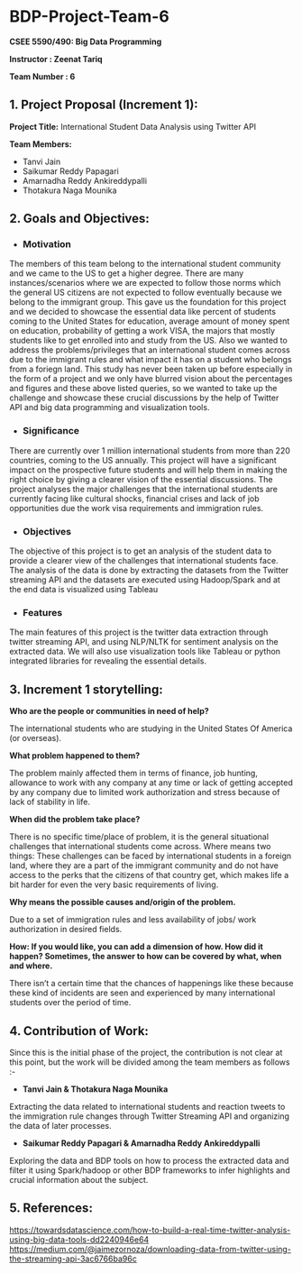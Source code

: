 # BDP-Project-Team-6

**CSEE 5590/490: Big Data Programming**

**Instructor : Zeenat Tariq**

**Team Number : 6**

## 1. Project Proposal (Increment 1):

**Project Title:** International Student Data Analysis using Twitter API 

**Team Members:** 

- Tanvi Jain
- Saikumar Reddy Papagari
- Amarnadha Reddy Ankireddypalli
- Thotakura Naga Mounika


## 2. Goals and Objectives:

- ### Motivation

The members of this team belong to the international student community and we came to the US to get a higher degree. There are many instances/scenarios where we are expected to follow those norms which the general US citizens are not expected to follow eventually because we belong to the immigrant group. This gave us the foundation for this project and we decided to showcase the essential data like percent of students coming to the United States for education, average amount of money spent on education, probability of getting a work VISA, the majors that mostly students like to get enrolled into and study from the US. 
Also we wanted to address the problems/privileges that an international student comes across due to the immigrant rules and what impact it has on a student who belongs from a foriegn land. 
This study has never been taken up before especially in the form of a project and we only have blurred vision about the percentages and figures and these above listed queries, so we wanted to take up the challenge and showcase these crucial discussions by the help of Twitter API and big data programming and visualization tools.   

- ### Significance

There are currently over 1 million international students from more than 220 countries, coming to the US annually. This project will have a significant impact on the prospective future students and will help them in making the right choice by giving a clearer vision of the essential discussions. 
The project analyses the major challenges that the international students are currently facing like cultural shocks, financial crises  and lack of job opportunities due the work visa requirements and immigration rules. 

- ### Objectives

The objective of this project is to get an analysis of the student data to provide a clearer view of the challenges that international students face. The analysis of the data is done by extracting the datasets from the Twitter streaming API and the datasets are executed using Hadoop/Spark and at the end data is visualized using Tableau 

- ### Features

The main features of this project is the twitter data extraction through twitter streaming API, and using NLP/NLTK for sentiment analysis on the extracted data. We will also use visualization tools like Tableau or python integrated libraries for revealing the essential details.


## 3. Increment 1 storytelling:

**Who are the people or communities in need of help?**

The international students who are studying in the United States Of America (or overseas).

**What problem happened to them?**

The problem mainly affected them in terms of finance, job hunting, allowance to work with any company at any time or lack of getting accepted by any company due to limited work authorization and stress because of lack of stability in life. 

**When did the problem take place?**

There is no specific time/place of problem, it is the general situational challenges  that international students come across.
Where means two things: 
These challenges can be faced by international students in a foreign land, where they are a part of the immigrant community and do not have access to the perks that the citizens of that country get, which makes life a bit harder for even the very basic requirements of living. 

**Why means the possible causes and/origin of the problem.**

Due to a set of immigration rules and less availability of jobs/ work authorization in desired fields.

**How: If you would like, you can add a dimension of how. How did it happen? Sometimes, the answer to how can be covered by what, when and where.**

There isn’t a certain time that the chances of happenings like these because these kind of incidents are seen and experienced by many international students over the period of time. 

## 4. Contribution of Work:

Since this is the initial phase of the project, the contribution is not clear at this point, but the work will be divided among the team members as follows :- 

- **Tanvi Jain & Thotakura Naga Mounika** 

Extracting the data related to international students and reaction tweets to the immigration rule changes through Twitter Streaming API and organizing the data of later processes. 

- **Saikumar Reddy Papagari & Amarnadha Reddy Ankireddypalli** 

Exploring the data and BDP tools on how to process the extracted data and filter it using Spark/hadoop or other BDP frameworks to infer highlights and crucial information about the subject. 

## 5. References:

https://towardsdatascience.com/how-to-build-a-real-time-twitter-analysis-using-big-data-tools-dd2240946e64
https://medium.com/@jaimezornoza/downloading-data-from-twitter-using-the-streaming-api-3ac6766ba96c



